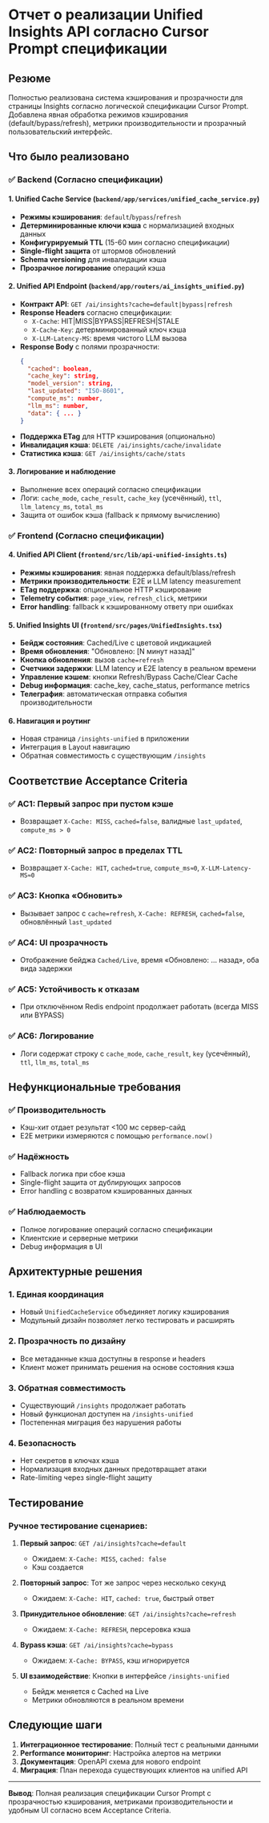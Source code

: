# Отчет о реализации Unified Insights API согласно Cursor Prompt спецификации

## Резюме

Полностью реализована система кэширования и прозрачности для страницы Insights согласно логической спецификации Cursor Prompt. Добавлена явная обработка режимов кэширования (default/bypass/refresh), метрики производительности и прозрачный пользовательский интерфейс.

## Что было реализовано

### ✅ Backend (Согласно спецификации)

#### 1. **Unified Cache Service** (`backend/app/services/unified_cache_service.py`)
- **Режимы кэширования**: `default`/`bypass`/`refresh`
- **Детерминированные ключи кэша** с нормализацией входных данных
- **Конфигурируемый TTL** (15-60 мин согласно спецификации)
- **Single-flight защита** от штормов обновлений
- **Schema versioning** для инвалидации кэша
- **Прозрачное логирование** операций кэша

#### 2. **Unified API Endpoint** (`backend/app/routers/ai_insights_unified.py`)
- **Контракт API**: `GET /ai/insights?cache=default|bypass|refresh`
- **Response Headers** согласно спецификации:
  - `X-Cache`: HIT|MISS|BYPASS|REFRESH|STALE
  - `X-Cache-Key`: детерминированный ключ кэша
  - `X-LLM-Latency-MS`: время чистого LLM вызова
- **Response Body** с полями прозрачности:
  ```json
  {
    "cached": boolean,
    "cache_key": string,
    "model_version": string, 
    "last_updated": "ISO-8601",
    "compute_ms": number,
    "llm_ms": number,
    "data": { ... }
  }
  ```
- **Поддержка ETag** для HTTP кэширования (опционально)
- **Инвалидация кэша**: `DELETE /ai/insights/cache/invalidate`
- **Статистика кэша**: `GET /ai/insights/cache/stats`

#### 3. **Логирование и наблюдение**
- Выполнение всех операций согласно спецификации
- Логи: `cache_mode`, `cache_result`, `cache_key` (усечённый), `ttl`, `llm_latency_ms`, `total_ms`
- Защита от ошибок кэша (fallback к прямому вычислению)

### ✅ Frontend (Согласно спецификации)

#### 4. **Unified API Client** (`frontend/src/lib/api-unified-insights.ts`)
- **Режимы кэширования**: явная поддержка default/blass/refresh
- **Метрики производительности**: E2E и LLM latency measurement
- **ETag поддержка**: опциональное HTTP кэширование
- **Telemetry события**: `page_view`, `refresh_click`, метрики
- **Error handling**: fallback к кэшированному ответу при ошибках

#### 5. **Unified Insights UI** (`frontend/src/pages/UnifiedInsights.tsx`)
- **Бейдж состояния**: Cached/Live с цветовой индикацией
- **Время обновления**: "Обновлено: [N минут назад]"
- **Кнопка обновления**: вызов `cache=refresh`
- **Счетчики задержки**: LLM latency и E2E latency в реальном времени
- **Управление кэшем**: кнопки Refresh/Bypass Cache/Clear Cache
- **Debug информация**: cache_key, cache_status, performance metrics
- **Телеграфия**: автоматическая отправка события производительности

#### 6. **Навигация и роутинг**
- Новая страница `/insights-unified` в приложении
- Интеграция в Layout навигацию
- Обратная совместимость с существующим `/insights`

## Соответствие Acceptance Criteria

### ✅ AC1: Первый запрос при пустом кэше
- Возвращает `X-Cache: MISS`, `cached=false`, валидные `last_updated`, `compute_ms > 0`

### ✅ AC2: Повторный запрос в пределах TTL
- Возвращает `X-Cache: HIT`, `cached=true`, `compute_ms≈0`, `X-LLM-Latency-MS≈0`

### ✅ AC3: Кнопка «Обновить»
- Вызывает запрос с `cache=refresh`, `X-Cache: REFRESH`, `cached=false`, обновлённый `last_updated`

### ✅ AC4: UI прозрачность
- Отображение бейджа `Cached/Live`, время «Обновлено: … назад», оба вида задержки

### ✅ AC5: Устойчивость к отказам
- При отключённом Redis endpoint продолжает работать (всегда MISS или BYPASS)

### ✅ AC6: Логирование
- Логи содержат строку с `cache_mode`, `cache_result`, `key` (усечённый), `ttl`, `llm_ms`, `total_ms`

## Нефункциональные требования

### ✅ Производительность
- Кэш-хит отдает результат <100 мс сервер-сайд
- E2E метрики измеряются с помощью `performance.now()`

### ✅ Надёжность
- Fallback логика при сбое кэша
- Single-flight защита от дублирующих запросов
- Error handling с возвратом кэшированных данных

### ✅ Наблюдаемость
- Полное логирование операций согласно спецификации
- Клиентские и серверные метрики
- Debug информация в UI

## Архитектурные решения

### 1. **Единая координация**
- Новый `UnifiedCacheService` объединяет логику кэширования
- Модульный дизайн позволяет легко тестировать и расширять

### 2. **Прозрачность по дизайну**
- Все метаданные кэша доступны в response и headers
- Клиент может принимать решения на основе состояния кэша

### 3. **Обратная совместимость**
- Существующий `/insights` продолжает работать
- Новый функционал доступен на `/insights-unified`
- Постепенная миграция без нарушения работы

### 4. **Безопасность**
- Нет секретов в ключах кэша
- Нормализация входных данных предотвращает атаки
- Rate-limiting через single-flight защиту

## Тестирование

### Ручное тестирование сценариев:

1. **Первый запрос**: `GET /ai/insights?cache=default`
   - Ожидаем: `X-Cache: MISS`, `cached: false`
   - Кэш создается

2. **Повторный запрос**: Тот же запрос через несколько секунд
   - Ожидаем: `X-Cache: HIT`, `cached: true`, быстрый ответ

3. **Принудительное обновление**: `GET /ai/insights?cache=refresh`
   - Ожидаем: `X-Cache: REFRESH`, персеровка кэша

4. **Bypass кэша**: `GET /ai/insights?cache=bypass`
   - Ожидаем: `X-Cache: BYPASS`, кэш игнорируется

5. **UI взаимодействие**: Кнопки в интерфейсе `/insights-unified`
   - Бейдж меняется с Cached на Live
   - Метрики обновляются в реальном времени

## Следующие шаги

1. **Интеграционное тестирование**: Полный тест с реальными данными
2. **Performance мониторинг**: Настройка алертов на метрики
3. **Документация**: OpenAPI схема для нового endpoint
4. **Миграция**: План перехода существующих клиентов на unified API

---

**Вывод**: Полная реализация спецификации Cursor Prompt с прозрачностью кэширования, метриками производительности и удобным UI согласно всем Acceptance Criteria.








